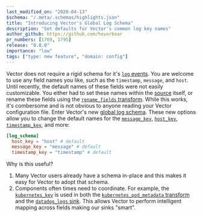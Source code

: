 ```yaml
---
last_modified_on: "2020-04-13"
$schema: "/.meta/.schemas/highlights.json"
title: "Introducing Vector's Global Log Schema"
description: "Set defaults for Vector's common log key names"
author_github: https://github.com/hoverbear
pr_numbers: [1769, 1795]
release: "0.8.0"
importance: "low"
tags: ["type: new feature", "domain: config"]
---
```


Vector does not require a rigid schema for it's [`log`
events][docs.data-model.log]. You are welcome to use any field names you like,
such as the `timestamp`, `message`, and `host`. Until recently, the
default names of these fields were not easily customizable. You either had to
set these names within the [source][docs.sources] itself, or rename these fields
using the [`rename_fields` transform][docs.transforms.rename_fields]. While this
works, it's combersome and is not obvious to anyone reading your Vector
configuration file. Enter Vector's new [global log
schema][docs.global-options#log_schema]. These new options allow you to change
the default names for the [`message_key`][docs.global-options#message_key],
[`host_key`][docs.global-options#host_key],
[`timestamp_key`][docs.global-options#host_key], and more:

```toml title="vector.toml"
[log_schema]
  host_key = "host" # default
  message_key = "message" # default
  timestamp_key = "timestamp" # default
```

Why is this useful?

1. Many Vector users already have a schema in-place and this makes it easy for
   Vector to adopt that schema.
2. Components often times need to coordinate. For example, the
   [`kubernetes_key`][docs.global-options#message_key] is used in both the
   [`kubernetes_pod_metadata` transform][docs.transforms.kubernetes_pod_metadata]
   and the [`datadog_logs` sink][docs.sinks.datadog_logs]. This allows Vector
   to perform intelligent mapping across fields making our sinks "smart".


[docs.data-model.log]: /docs/about/data-model/log/
[docs.global-options#host_key]: /docs/reference/global-options/#host_key
[docs.global-options#log_schema]: /docs/reference/global-options/#log_schema
[docs.global-options#message_key]: /docs/reference/global-options/#message_key
[docs.sinks.datadog_logs]: /docs/reference/sinks/datadog_logs/
[docs.sources]: /docs/reference/sources/
[docs.transforms.kubernetes_pod_metadata]: /docs/reference/transforms/kubernetes_pod_metadata/
[docs.transforms.rename_fields]: /docs/reference/transforms/rename_fields/
